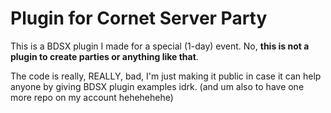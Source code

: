 # Plugin for Cornet Server Party

This is a BDSX plugin I made for a special (1-day) event. No, **this is not a plugin to create parties or anything like that**.

The code is really, REALLY, bad, I'm just making it public in case it can help anyone by giving BDSX plugin examples idrk. (and um also to have one more repo on my account hehehehehe)